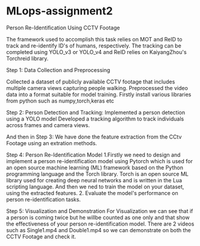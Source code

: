 # MLops-assignment2
Person Re-Identification Using CCTV Footage

The framework used to accomplish this task relies on MOT and ReID to track and re-identify ID's of humans, respectively. The tracking can be completed using YOLO_v3 or YOLO_v4 and ReID relies on KaiyangZhou's Torchreid library.

Step 1: Data Collection and Preprocessing

Collected a dataset of publicly available CCTV footage that includes multiple camera views capturing people walking.
Preprocessed the video data into a format suitable for model training. Firstly install various libraries from python such as numpy,torch,keras etc

Step 2: Person Detection and Tracking:
Implemented a person detection using a YOLO model
Developed a tracking algorithm to track individuals across frames and camera views.

And then in Step 3: We have done the feature extraction from the CCtv Footage using an extration methods.

Step 4: Person Re-Identification Model 1.Firstly we need to design and implement a person re-identification model using Pytorch which is used for an open source machine learning (ML) framework based on the Python programming language and the Torch library. Torch is an open source ML library used for creating deep neural networks and is written in the Lua scripting language. And then we ned to train the model on your dataset, using the extracted features. 2. Evaluate the model's performance on person re-identification tasks.

Step 5: Visualization and Demonstration For Visualization we can see that if a person is coming twice but he willbe counted as one only and that show the effectiveness of your person re-identification model. There are 2 videos such as Single1.mp4 and Double1.mp4 so we can demonstrate on both the CCTV Footage and check it.
